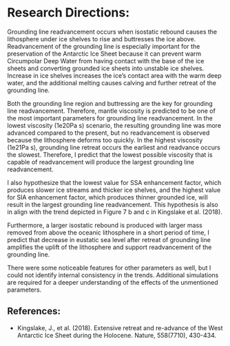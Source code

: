 # Research Directions:

Grounding line readvancement occurs when isostatic rebound causes the lithosphere under ice shelves to rise and buttresses the ice above. Readvancement of the grounding line is especially important for the preservation of the Antarctic Ice Sheet because it can prevent warm Circumpolar Deep Water from having contact with the base of the ice sheets and converting grounded ice sheets into unstable ice shelves. Increase in ice shelves increases the ice’s contact area with the warm deep water, and the additional melting causes calving and further retreat of the grounding line.

Both the grounding line region and buttressing are the key for grounding line readvancement. Therefore, mantle viscosity is predicted to be one of the most important parameters for grounding line readvancement. In the lowest viscosity (1e20Pa s) scenario, the resulting grounding line was more advanced compared to the present, but no readvancement is observed because the lithosphere deforms too quickly. In the highest viscosity (1e21Pa s), grounding line retreat occurs the earliest and readvance occurs the slowest. Therefore, I predict that the lowest possible viscosity that is capable of readvancement will produce the largest grounding line readvancement.

I also hypothesize that the lowest value for SSA enhancement factor, which produces slower ice streams and thicker ice shelves, and the highest value for SIA enhancement factor, which produces thinner grounded ice, will result in the largest grounding line readvancement. This hypothesis is also in align with the trend depicted in Figure 7 b and c in Kingslake et al. (2018).

Furthermore, a larger isostatic rebound is produced with larger mass removed from above the oceanic lithosphere in a short period of time, I predict that decrease in eustatic sea level after retreat of grounding line amplifies the uplift of the lithosphere and support readvancement of the grounding line.

There were some noticeable features for other parameters as well, but I could not identify internal consistency in the trends. Additional simulations are required for a deeper understanding of the effects of the unmentioned parameters.

## References:

- Kingslake, J., et al. (2018). Extensive retreat and re-advance of the West Antarctic Ice Sheet during the Holocene. Nature, 558(7710), 430-434.
